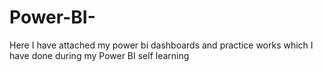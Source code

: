 # Power-BI-
Here I have attached my power bi dashboards and practice  works which I have done during my Power BI self learning
